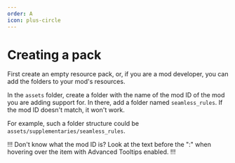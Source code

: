 ```yaml
---
order: A
icon: plus-circle
---
```


# Creating a pack

First create an empty resource pack, or, if you are a mod developer, you can add the folders to your mod's resources.

In the `assets` folder, create a folder with the name of the mod ID of the mod you are adding support for. In there, add a folder named `seamless_rules`. If the mod ID doesn't match, it won't work.

For example, such a folder structure could be `assets/supplementaries/seamless_rules`.

!!! 
Don't know what the mod ID is? Look at the text before the ":" when hovering over the item with Advanced Tooltips enabled. 
!!!
